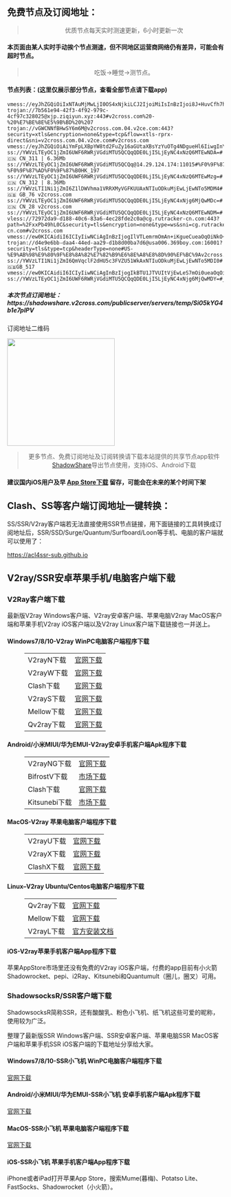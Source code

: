 
<h2>免费节点及订阅地址：</h2>
<blockquote>
<p style="text-align: center;">优质节点每天实时测速更新，6小时更新一次</p>
</blockquote>
<h4>本页面由某人实时手动挨个节点测速，但不同地区运营商网络仍有差异，可能会有超时节点。</h4>
<blockquote>
<p style="text-align: center;">吃饭->睡觉->测节点。</p>
</blockquote>
<h4>节点列表：(这里仅展示部分节点，查看全部节点请下载app)</h4>

```vmess://ew0KICAidiI6ICIyIiwNCiAgInBzIjogIkBTU1JTVUItVjE5LeS7mOi0ueaOqOiNkDp2MmNyb3NzLmNvbSIsDQogICJhZGQiOiAiYmdwdjIua3R5anNxLmNvbSIsDQogICJwb3J0IjogIjEyMDA1IiwNCiAgImlkIjogIjllYTcwZDU3LTljYjYtM2JkMC1hZTQxLTU2MDFlNTE2ZGNjNiIsDQogICJhaWQiOiAiMCIsDQogICJzY3kiOiAiYXV0byIsDQogICJuZXQiOiAidGNwIiwNCiAgInR5cGUiOiAibm9uZSIsDQogICJob3N0IjogImJncHYyLmt0eWpzcS5jb20iLA0KICAicGF0aCI6ICIvIiwNCiAgInRscyI6ICIiLA0KICAic25pIjogIiIsDQogICJhbHBuIjogIiINCn0=
vmess://eyJhZGQiOiIxNTAuMjMwLjI0OS4xNjkiLCJ2IjoiMiIsInBzIjoi8J+HuvCfh7hVU18yNjYxIHwxMC4xM01iIiwicG9ydCI6ODg4OCwiaWQiOiJmODM2ZDAwZS03M2UwLTRlYjUtYTBhYy0xOGE4ZTllZTYxZWYiLCJhaWQiOiIwIiwibmV0IjoidGNwIiwidHlwZSI6IiIsImhvc3QiOiJnei5iZ3AucngubmFpdW4ucHciLCJwYXRoIjoiLyIsInRscyI6IiJ9
trojan://7b561e94-42f3-4f92-979c-4cf97c328025@xjp.ziqiyun.xyz:443#v2cross.com%20-%20%E7%BE%8E%E5%9B%BD%20%207
trojan://vGWCNNfBHwSY6m6M@v2cross.com.04.v2ce.com:443?security=xtls&encryption=none&type=tcp&flow=xtls-rprx-direct&sni=v2cross.com.04.v2ce.com#v2cross.com
vmess://eyJhZGQiOiAiYmFpLXBpYW8td2FuZy16aGUtaXBsYzYuOTg4NDgueHl6IiwgInYiOiAiMiIsICJwcyI6ICJ2MmNyb3NzLmNvbSAtIFx1N2Y4ZVx1NTZmZCAgMTciLCAicG9ydCI6IDMxOTYxLCAiaWQiOiAiOTQzMTFlNzEtOTEyNS00YmQxLWZhYTItNTE1YTg2NjdjNDg2IiwgImFpZCI6ICIwIiwgIm5ldCI6ICJ3cyIsICJ0eXBlIjogIiIsICJob3N0IjogImJhaS1waWFvLXdhbmctemhlLWlwbGM2Ljk4ODQ4Lnh5eiIsICJwYXRoIjogIi95b3V0dWJ0QFx1NzY3ZFx1NWFkNlx1NzM4Ylx1ODAwNSIsICJ0bHMiOiAiIn0=
ss://YWVzLTEyOC1jZmI6UWF6RWRjVGdiMTU5QCQqQDE0LjI5LjEyNC4xNzQ6MTEwNDA=#🇨🇳 CN_311 | 6.36Mb
ss://YWVzLTEyOC1jZmI6UWF6RWRjVGdiMTU5QCQq@14.29.124.174:11015#%F0%9F%87%AD%F0%9F%87%B0%20%E3%80%90tg%40freevpn8%E3%80%91_%F0%9F%87%A8%F0%9F%87%B3CN-%F0%9F%87%AD%F0%9F%87%B0HK_197
ss://YWVzLTEyOC1jZmI6UWF6RWRjVGdiMTU5QCQqQDE0LjI5LjEyNC4xNzQ6MTEwMzg=#🇨🇳 CN_312 | 8.36Mb
ss://YWVzLTI1Ni1jZmI6Z1lDWVhma1VRRXMyVGFKUUAxNTIuODkuMjEwLjEwNTo5MDM4#🇬🇧 GB_76 v2cross.com
ss://YWVzLTEyOC1jZmI6UWF6RWRjVGdiMTU5QCQqQDE0LjI5LjEyNC4xNjg6MjQwMDc=#🇨🇳 CN_28 v2cross.com
ss://YWVzLTEyOC1jZmI6UWF6RWRjVGdiMTU5QCQqQDE0LjI5LjEyNC4xNzQ6MTEwNDM=#
vless://72972da9-d188-40c6-83a6-4ec28fde2c0a@cg.rutracker-cn.com:443?path=%2FxxPb49hL0C&security=tls&encryption=none&type=ws&sni=cg.rutracker-cn.com#v2cross.com
vmess://ew0KICAidiI6ICIyIiwNCiAgInBzIjogIlVTLemrmOmAn+iKgueCueaOqOiNkO+8mnYyY3Jvc3MuY29tIiwNCiAgImFkZCI6ICIxMDQuMTY2LjEzNS4xMCIsDQogICJwb3J0IjogIjQ0MyIsDQogICJpZCI6ICJhYmE1MGRkNC01NDg0LTNiMDUtYjE0YS00NjYxY2FmODYyZDUiLA0KICAiYWlkIjogIjQiLA0KICAic2N5IjogImF1dG8iLA0KICAibmV0IjogIndzIiwNCiAgInR5cGUiOiAibm9uZSIsDQogICJob3N0IjogImFoZGFlcGg4LmNvbSIsDQogICJwYXRoIjogIi93cyIsDQogICJ0bHMiOiAidGxzIiwNCiAgInNuaSI6ICIiLA0KICAiYWxwbiI6ICIiDQp9
trojan://d4e9e6bb-daa4-44ed-aa29-d1b8d00ba7d6@usa006.369boy.com:16001?security=tls&type=tcp&headerType=none#US-%E9%AB%98%E9%80%9F%E8%8A%82%E7%82%B9%E6%8E%A8%E8%8D%90%EF%BC%9Av2cross.com
ss://YWVzLTI1Ni1jZmI6QmVqclF2dHU5c3FVZU51WkAxNTIuODkuMjEwLjEwNTo5MDI0#🇬🇧GB_517
vmess://ew0KICAidiI6ICIyIiwNCiAgInBzIjogIkBTU1JTVUItVjEwLeS7mOi0ueaOqOiNkDp2MmNyb3NzLmNvbSIsDQogICJhZGQiOiAiaW4tc2ctMS5vbmVib3g2Lm9yZyIsDQogICJwb3J0IjogIjM4NzAxIiwNCiAgImlkIjogIjc5Mzg2Njg1LTE2ZGEtMzI3Yy05ZTE0LWFhNmQ3MDJkODZiYyIsDQogICJhaWQiOiAiMSIsDQogICJzY3kiOiAiYXV0byIsDQogICJuZXQiOiAid3MiLA0KICAidHlwZSI6ICJub25lIiwNCiAgImhvc3QiOiAid3d3Lml2cG5wcm8ubmV0IiwNCiAgInBhdGgiOiAiL2hscy9jY3R2NXBoZC5tM3U4IiwNCiAgInRscyI6ICIiLA0KICAic25pIjogIiIsDQogICJhbHBuIjogIiINCn0=
ss://YWVzLTEyOC1jZmI6UWF6RWRjVGdiMTU5QCQqQDE0LjI5LjEyNC4xNjg6MjQwMDY=#_85
```
<h5>本次节点订阅地址：https://shadowshare.v2cross.com/publicserver/servers/temp/Si05kYG4b1e7pIPV</h5>
<p>订阅地址二维码</p>
<img src='http://shadowshare.v2cross.com/qrcode.png' width=250 height=250>
<blockquote style='text-align: center;'>更多节点、免费订阅地址及订阅转换请下载本站提供的共享节点app软件<a href='https://shadowshare.v2cross.com'>ShadowShare</a>导出节点使用，支持iOS、Android下载</blockquote>
<h4>建议国内iOS用户及早 <a href='https://apps.apple.com/cn/app/shadowshare/id1612647259'>App Store下载</a> 留存，可能会在未来的某个时间下架</h4>

<div class="nv-content-wrap entry-content">
<h2>Clash、SS等客户端订阅地址一键转换：</h2>
<p>SS/SSR/V2ray客户端若无法直接使用SSR节点链接，用下面链接的工具转换成订阅地址后，SSR/SSD/Surge/Quantum/Surfboard/Loon等手机、电脑的客户端就可以使用了：</p>
<p><a href="https://acl4ssr-sub.github.io" target="_blank" rel="noreferrer noopener nofollow">https://acl4ssr-sub.github.io</a></p>
<h2>V2ray/SSR安卓苹果手机/电脑客户端下载</h2>
<h3>V2Ray客户端下载</h3>
<p>最新版V2ray Windows客户端、V2ray安卓客户端、苹果电脑V2ray MacOS客户端和苹果手机V2ray iOS客户端以及V2ray Linux客户端下载链接也一并送上。</p>
<h4>Windows7/8/10-<strong>V2ray WinPC电脑客户端</strong>程序下载</h4>
<figure class="wp-block-table alignwide is-style-stripes"><table><tbody><tr><td>V2rayN下载</td><td><a href="https://github.com/2dust/v2rayN/releases" target="_blank" rel="noreferrer noopener">官网下载</a></td></tr><tr><td>V2rayW下载</td><td><a href="https://github.com/Cenmrev/V2RayW/releases" target="_blank" rel="noreferrer noopener">官网下载</a></td></tr><tr><td>Clash下载</td><td><a href="https://github.com/Fndroid/clash_for_windows_pkg/releases" target="_blank" rel="noreferrer noopener">官网下载</a></td></tr><tr><td>V2rayS下载</td><td><a href="https://github.com/Shinlor/V2RayS/releases" target="_blank" rel="noreferrer noopener">官网下载</a></td></tr><tr><td>Mellow下载</td><td><a href="https://github.com/mellow-io/mellow/releases" target="_blank" rel="noreferrer noopener">官网下载</a></td></tr><tr><td>Qv2ray下载</td><td><a href="https://github.com/Qv2ray/Qv2ray" target="_blank" rel="noreferrer noopener">官网下载</a></td></tr></tbody></table></figure>
<h4><strong>Android/小米MIUI/华为EMUI-V2ray安卓手机客户端</strong>Apk程序下载</h4>
<figure class="wp-block-table alignwide is-style-stripes"><table><tbody><tr><td>V2rayNG下载</td><td><a href="https://github.com/2dust/v2rayNG/releases" target="_blank" rel="noreferrer noopener">官网下载</a></td></tr><tr><td>BifrostV下载</td><td><a rel="noreferrer noopener" href="https://www.appsapk.com/downloading/latest/com.github.dawndiy.bifrostv-0.6.8.apk" target="_blank">市场下载</a></td></tr><tr><td>Clash下载</td><td><a href="https://github.com/Kr328/ClashForAndroid/releases" target="_blank" rel="noreferrer noopener">官网下载</a></td></tr><tr><td>Kitsunebi下载</td><td><a rel="noreferrer noopener" href="https://apkpure.com/kitsunebi/fun.kitsunebi.kitsunebi4android" target="_blank">市场下载</a></td></tr></tbody></table></figure>
<h4><strong>MacOS-V2ray <strong>苹果电脑</strong>客户端</strong>程序下载</h4>
<figure class="wp-block-table alignwide is-style-stripes"><table><tbody><tr><td>V2rayU下载</td><td><a href="https://github.com/yanue/V2rayU/releases" target="_blank" rel="noreferrer noopener">官网下载</a></td></tr><tr><td>V2rayX下载</td><td><a href="https://github.com/Cenmrev/V2RayX/releases" target="_blank" rel="noreferrer noopener">官网下载</a></td></tr><tr><td>ClashX下载</td><td><a href="https://github.com/yichengchen/clashX/releases" target="_blank" rel="noreferrer noopener">官网下载</a></td></tr></tbody></table></figure>
<h4><strong>Linux</strong>–<strong>V2ray Ubuntu/Centos电脑客户端</strong>程序下载</h4>
<figure class="wp-block-table alignwide is-style-stripes"><table><tbody><tr><td>Qv2ray下载</td><td><a href="https://github.com/Qv2ray/Qv2ray" target="_blank" rel="noreferrer noopener">官网下载</a></td></tr><tr><td>Mellow下载</td><td><a href="https://github.com/mellow-io/mellow/releases" target="_blank" rel="noreferrer noopener">官网下载</a></td></tr><tr><td>V2rayL下载</td><td><a rel="noreferrer noopener" href="https://github.com/jiangxufeng/v2rayL" target="_blank">官方安装文档</a></td></tr></tbody></table></figure>
<h4>iOS-<strong>V2ray苹果<strong>手机客户端</strong>App程序</strong>下载</h4>
<p>苹果AppStore市场里还没有免费的V2ray iOS客户端，付费的app目前有小火箭Shadowrocket、pepi、i2Ray、Kitsunebi和Quantumult（圈儿，圈叉）可用。</p>
<h3>ShadowsocksR/SSR客户端下载</h3>
<p>ShadowsocksR简称SSR，还有酸酸乳、粉色小飞机、纸飞机这些可爱的昵称，使用较为广泛。</p>
<p>整理了最新版SSR Windows客户端、SSR安卓客户端、苹果电脑SSR MacOS客户端和苹果手机SSR iOS客户端的下载地址分享给大家。</p>
<h4><strong>Windows7/8/10-<strong>SSR小飞机 WinPC电脑客户端</strong>程序下载</strong></h4>
<p><a rel="noreferrer noopener" href="https://github.com/shadowsocksrr/shadowsocksr-csharp/releases" target="_blank">官网下载</a></p>
<h4><strong><strong>Android/小米MIUI/华为EMUI-SSR小飞机 安卓手机客户端</strong>Apk程序下载</strong></h4>
<p><a rel="noreferrer noopener" href="https://github.com/shadowsocksrr/shadowsocksr-android/releases" target="_blank">官网下载</a></p>
<h4><strong><strong>MacOS-SSR小飞机 苹果电脑客户端</strong>程序下载</strong></h4>
<p><a href="https://github.com/qinyuhang/ShadowsocksX-NG-R/releases" target="_blank" rel="noreferrer noopener">官网下载</a></p>
<h4><strong>iOS-<strong>SSR小飞机 苹果手机客户端App程序</strong></strong>下载</h4>
<p>iPhone或者iPad打开苹果App Store，搜索Mume(暮梅)、Potatso Lite、FastSocks、Shadowrocket（小火箭）。</p>
